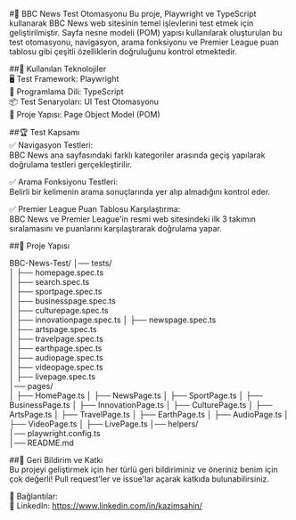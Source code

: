 #📰 BBC News Test Otomasyonu
Bu proje, Playwright ve TypeScript kullanarak BBC News web sitesinin temel işlevlerini test etmek için geliştirilmiştir. Sayfa nesne modeli (POM) yapısı kullanılarak oluşturulan bu test otomasyonu, navigasyon, arama fonksiyonu ve Premier League puan tablosu gibi çeşitli özelliklerin doğruluğunu kontrol etmektedir.

##📌 Kullanılan Teknolojiler<br/>
🖥️ Test Framework: Playwright<br/>
📝 Programlama Dili: TypeScript<br/>
📦 Test Senaryoları: UI Test Otomasyonu<br/>
🔧 Proje Yapısı: Page Object Model (POM)<br/>

##🏆 Test Kapsamı<br/>
✅ Navigasyon Testleri:<br/>
BBC News ana sayfasındaki farklı kategoriler arasında geçiş yapılarak doğrulama testleri gerçekleştirilir.<br/>

✅ Arama Fonksiyonu Testleri:<br/>
Belirli bir kelimenin arama sonuçlarında yer alıp almadığını kontrol eder.<br/>

✅ Premier League Puan Tablosu Karşılaştırma:<br/>
BBC News ve Premier League'in resmi web sitesindeki ilk 3 takımın sıralamasını ve puanlarını karşılaştırarak doğrulama yapar.<br/>

##📂 Proje Yapısı<br/>

BBC-News-Test/
│── tests/                    
│   ├── homepage.spec.ts       
│   ├── search.spec.ts         
│   ├── sportpage.spec.ts      
│   ├── businesspage.spec.ts   
│   ├── culturepage.spec.ts    
│   ├── innovationpage.spec.ts 
│   ├── newspage.spec.ts       
│   ├── artspage.spec.ts       
│   ├── travelpage.spec.ts     
│   ├── earthpage.spec.ts      
│   ├── audiopage.spec.ts      
│   ├── videopage.spec.ts      
│   ├── livepage.spec.ts       
│── pages/                     
│   ├── HomePage.ts
│   ├── NewsPage.ts
│   ├── SportPage.ts
│   ├── BusinessPage.ts
│   ├── InnovationPage.ts
│   ├── CulturePage.ts
│   ├── ArtsPage.ts
│   ├── TravelPage.ts
│   ├── EarthPage.ts
│   ├── AudioPage.ts
│   ├── VideoPage.ts
│   ├── LivePage.ts
│── helpers/                    
│── playwright.config.ts        
│── README.md                   

##🧐 Geri Bildirim ve Katkı<br/>
Bu projeyi geliştirmek için her türlü geri bildiriminiz ve öneriniz benim için çok değerli! Pull request’ler ve issue'lar açarak katkıda bulunabilirsiniz.<br/>

📌 Bağlantılar:<br/>
🔗 LinkedIn: https://www.linkedin.com/in/kazimsahin/<br/>
